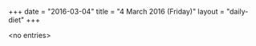 +++
date = "2016-03-04"
title = "4 March 2016 (Friday)"
layout = "daily-diet"
+++


\<no entries\>


